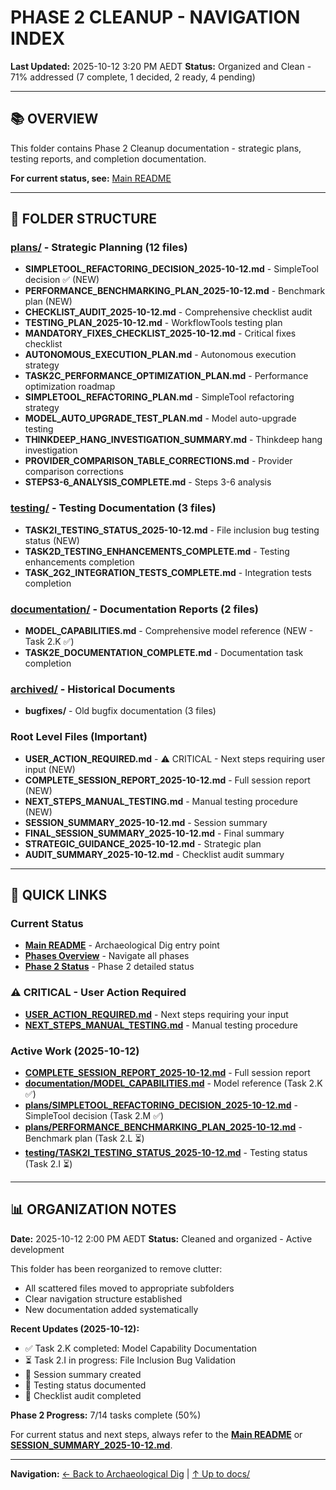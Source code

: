 # PHASE 2 CLEANUP - NAVIGATION INDEX
**Last Updated:** 2025-10-12 3:20 PM AEDT
**Status:** Organized and Clean - 71% addressed (7 complete, 1 decided, 2 ready, 4 pending)

---

## 📚 OVERVIEW

This folder contains Phase 2 Cleanup documentation - strategic plans, testing reports, and completion documentation.

**For current status, see:** [Main README](../README_ARCHAEOLOGICAL_DIG_STATUS.md)

---

## 📂 FOLDER STRUCTURE

### [plans/](plans/) - Strategic Planning (12 files)
- **SIMPLETOOL_REFACTORING_DECISION_2025-10-12.md** - SimpleTool decision ✅ (NEW)
- **PERFORMANCE_BENCHMARKING_PLAN_2025-10-12.md** - Benchmark plan (NEW)
- **CHECKLIST_AUDIT_2025-10-12.md** - Comprehensive checklist audit
- **TESTING_PLAN_2025-10-12.md** - WorkflowTools testing plan
- **MANDATORY_FIXES_CHECKLIST_2025-10-12.md** - Critical fixes checklist
- **AUTONOMOUS_EXECUTION_PLAN.md** - Autonomous execution strategy
- **TASK2C_PERFORMANCE_OPTIMIZATION_PLAN.md** - Performance optimization roadmap
- **SIMPLETOOL_REFACTORING_PLAN.md** - SimpleTool refactoring strategy
- **MODEL_AUTO_UPGRADE_TEST_PLAN.md** - Model auto-upgrade testing
- **THINKDEEP_HANG_INVESTIGATION_SUMMARY.md** - Thinkdeep hang investigation
- **PROVIDER_COMPARISON_TABLE_CORRECTIONS.md** - Provider comparison corrections
- **STEPS3-6_ANALYSIS_COMPLETE.md** - Steps 3-6 analysis

### [testing/](testing/) - Testing Documentation (3 files)
- **TASK2I_TESTING_STATUS_2025-10-12.md** - File inclusion bug testing status (NEW)
- **TASK2D_TESTING_ENHANCEMENTS_COMPLETE.md** - Testing enhancements completion
- **TASK_2G2_INTEGRATION_TESTS_COMPLETE.md** - Integration tests completion

### [documentation/](documentation/) - Documentation Reports (2 files)
- **MODEL_CAPABILITIES.md** - Comprehensive model reference (NEW - Task 2.K ✅)
- **TASK2E_DOCUMENTATION_COMPLETE.md** - Documentation task completion

### [archived/](archived/) - Historical Documents
- **bugfixes/** - Old bugfix documentation (3 files)

### Root Level Files (Important)
- **USER_ACTION_REQUIRED.md** - ⚠️ CRITICAL - Next steps requiring user input (NEW)
- **COMPLETE_SESSION_REPORT_2025-10-12.md** - Full session report (NEW)
- **NEXT_STEPS_MANUAL_TESTING.md** - Manual testing procedure (NEW)
- **SESSION_SUMMARY_2025-10-12.md** - Session summary
- **FINAL_SESSION_SUMMARY_2025-10-12.md** - Final summary
- **STRATEGIC_GUIDANCE_2025-10-12.md** - Strategic plan
- **AUDIT_SUMMARY_2025-10-12.md** - Checklist audit summary

---

## 🎯 QUICK LINKS

### Current Status
- **[Main README](../README_ARCHAEOLOGICAL_DIG_STATUS.md)** - Archaeological Dig entry point
- **[Phases Overview](../phases/INDEX.md)** - Navigate all phases
- **[Phase 2 Status](../phases/02_PHASE2_CLEANUP.md)** - Phase 2 detailed status

### ⚠️ CRITICAL - User Action Required
- **[USER_ACTION_REQUIRED.md](USER_ACTION_REQUIRED.md)** - Next steps requiring your input
- **[NEXT_STEPS_MANUAL_TESTING.md](NEXT_STEPS_MANUAL_TESTING.md)** - Manual testing procedure

### Active Work (2025-10-12)
- **[COMPLETE_SESSION_REPORT_2025-10-12.md](COMPLETE_SESSION_REPORT_2025-10-12.md)** - Full session report
- **[documentation/MODEL_CAPABILITIES.md](documentation/MODEL_CAPABILITIES.md)** - Model reference (Task 2.K ✅)
- **[plans/SIMPLETOOL_REFACTORING_DECISION_2025-10-12.md](plans/SIMPLETOOL_REFACTORING_DECISION_2025-10-12.md)** - SimpleTool decision (Task 2.M ✅)
- **[plans/PERFORMANCE_BENCHMARKING_PLAN_2025-10-12.md](plans/PERFORMANCE_BENCHMARKING_PLAN_2025-10-12.md)** - Benchmark plan (Task 2.L ⏳)
- **[testing/TASK2I_TESTING_STATUS_2025-10-12.md](testing/TASK2I_TESTING_STATUS_2025-10-12.md)** - Testing status (Task 2.I ⏳)

---

## 📊 ORGANIZATION NOTES

**Date:** 2025-10-12 2:00 PM AEDT
**Status:** Cleaned and organized - Active development

This folder has been reorganized to remove clutter:
- All scattered files moved to appropriate subfolders
- Clear navigation structure established
- New documentation added systematically

**Recent Updates (2025-10-12):**
- ✅ Task 2.K completed: Model Capability Documentation
- ⏳ Task 2.I in progress: File Inclusion Bug Validation
- 📝 Session summary created
- 📝 Testing status documented
- 📝 Checklist audit completed

**Phase 2 Progress:** 7/14 tasks complete (50%)

For current status and next steps, always refer to the **[Main README](../README_ARCHAEOLOGICAL_DIG_STATUS.md)** or **[SESSION_SUMMARY_2025-10-12.md](SESSION_SUMMARY_2025-10-12.md)**.

---

**Navigation:** [← Back to Archaeological Dig](../README_ARCHAEOLOGICAL_DIG_STATUS.md) | [↑ Up to docs/](../../)


